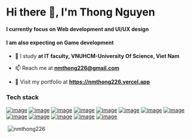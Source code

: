 <h1 align="left">Hi there 👋, I'm Thong Nguyen</h1>
<h4 align="left">I currently focus on Web development and UI/UX design</h4>
<h4 align="left">I am also expecting on Game development</h4>

- 🌱 I study **at IT faculty, VNUHCM-University Of Science, Viet Nam**

- 📫 Reach me at **nmthong226@gmail.com**

- 💎 Visit my portfolio at **https://nmthong226.vercel.app**
 
<h3 align="left">Tech stack</h3>
<p align="left">
  
  <a href="https://developer.mozilla.org/en-US/docs/Web/JavaScript" target="_blank" rel="noreferrer">![image](https://img.shields.io/badge/JavaScript-323330?style=for-the-badge&logo=javascript&logoColor=F7DF1E)</a>
    <a href="https://www.typescriptlang.org/docs/" target="_blank" rel="noreferrer">![image](https://img.shields.io/badge/TypeScript-007ACC?style=for-the-badge&logo=typescript&logoColor=white)</a>
    <a href="https://vi.wikipedia.org/wiki/HTML" target="_blank" rel="noreferrer">![image](https://img.shields.io/badge/HTML5-E34F26?style=for-the-badge&logo=html5&logoColor=white)</a>
    <a href="https://css3.com/" target="_blank" rel="noreferrer">![image](https://img.shields.io/badge/CSS3-1572B6?style=for-the-badge&logo=css3&logoColor=white)</a>
    <a href="https://react.dev/" target="_blank" rel="noreferrer">![image](https://img.shields.io/badge/React-20232A?style=for-the-badge&logo=react&logoColor=61DAFB)</a>
    <a href="https://nextjs.org/" target="_blank" rel="noreferrer">![image](https://img.shields.io/badge/next%20js-000000?style=for-the-badge&logo=nextdotjs&logoColor=white)</a>
    <a href="https://getbootstrap.com/" target="_blank" rel="noreferrer">![image](https://img.shields.io/badge/Bootstrap-563D7C?style=for-the-badge&logo=bootstrap&logoColor=white)</a>
    <a href="https://tailwindcss.com/" target="_blank" rel="noreferrer">![image](https://img.shields.io/badge/Tailwind_CSS-38B2AC?style=for-the-badge&logo=tailwind-css&logoColor=white)</a>
    <a href="https://nodejs.org/en" target="_blank" rel="noreferrer">![image](https://img.shields.io/badge/Node%20js-339933?style=for-the-badge&logo=nodedotjs&logoColor=white)</a>
    <a href="https://expressjs.com/" target="_blank" rel="noreferrer">![image](https://img.shields.io/badge/Express%20js-000000?style=for-the-badge&logo=express&logoColor=white)</a>
    <a href="https://nestjs.com/" target="_blank" rel="noreferrer">![image](https://img.shields.io/badge/nestjs-E0234E?style=for-the-badge&logo=nestjs&logoColor=white)</a>
    <a href="https://www.mongodb.com/" target="_blank" rel="noreferrer">![image](https://img.shields.io/badge/MongoDB-4EA94B?style=for-the-badge&logo=mongodb&logoColor=white)</a>
    <a href="https://www.postgresql.org/" target="_blank" rel="noreferrer">![image](https://img.shields.io/badge/PostgreSQL-316192?style=for-the-badge&logo=postgresql&logoColor=white)</a>
  
</p>

<p>&nbsp;<img align="center" src="https://github-readme-stats.vercel.app/api?username=nmthong226&show_icons=true&locale=en" alt="nmthong226" /></p>
